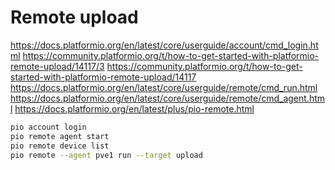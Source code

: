 # Remote upload
https://docs.platformio.org/en/latest/core/userguide/account/cmd_login.html
https://community.platformio.org/t/how-to-get-started-with-platformio-remote-upload/14117/3
https://community.platformio.org/t/how-to-get-started-with-platformio-remote-upload/14117
https://docs.platformio.org/en/latest/core/userguide/remote/cmd_run.html
https://docs.platformio.org/en/latest/core/userguide/remote/cmd_agent.html
https://docs.platformio.org/en/latest/plus/pio-remote.html

```bash
pio account login
pio remote agent start
pio remote device list
pio remote --agent pve1 run --target upload
```
